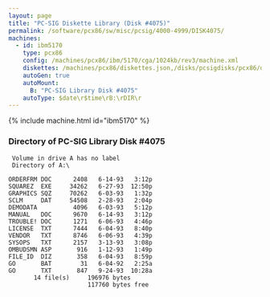 ```yaml
---
layout: page
title: "PC-SIG Diskette Library (Disk #4075)"
permalink: /software/pcx86/sw/misc/pcsig/4000-4999/DISK4075/
machines:
  - id: ibm5170
    type: pcx86
    config: /machines/pcx86/ibm/5170/cga/1024kb/rev3/machine.xml
    diskettes: /machines/pcx86/diskettes.json,/disks/pcsigdisks/pcx86/diskettes.json
    autoGen: true
    autoMount:
      B: "PC-SIG Library Disk #4075"
    autoType: $date\r$time\rB:\rDIR\r
---
```


{% include machine.html id="ibm5170" %}

### Directory of PC-SIG Library Disk #4075

     Volume in drive A has no label
     Directory of A:\

    ORDERFRM DOC      2408   6-14-93   3:12p
    SQUAREZ  EXE     34262   6-27-93  12:50p
    GRAPHICS SQZ     70262   6-03-93   1:32p
    SCLM     DAT     54508   2-28-93   2:04p
    DEMODATA          4096   6-03-93   5:12p
    MANUAL   DOC      9670   6-14-93   3:12p
    TROUBLE! DOC      1271   6-06-93   4:46p
    LICENSE  TXT      7444   6-04-93   8:40p
    VENDOR   TXT      8746   6-06-93   4:39p
    SYSOPS   TXT      2157   3-13-93   3:08p
    OMBUDSMN ASP       916   1-12-93   1:49p
    FILE_ID  DIZ       358   6-04-93   8:59p
    GO       BAT        31   6-04-92   2:25a
    GO       TXT       847   9-24-93  10:28a
           14 file(s)     196976 bytes
                          117760 bytes free
